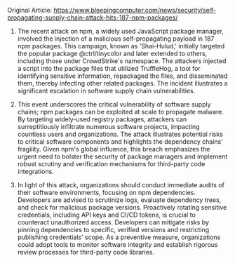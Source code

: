 Original Article: https://www.bleepingcomputer.com/news/security/self-propagating-supply-chain-attack-hits-187-npm-packages/

1) The recent attack on npm, a widely used JavaScript package manager, involved the injection of a malicious self-propagating payload in 187 npm packages. This campaign, known as 'Shai-Hulud,' initially targeted the popular package @ctrl/tinycolor and later extended to others, including those under CrowdStrike's namespace. The attackers injected a script into the package files that utilized TruffleHog, a tool for identifying sensitive information, repackaged the files, and disseminated them, thereby infecting other related packages. The incident illustrates a significant escalation in software supply chain vulnerabilities.

2) This event underscores the critical vulnerability of software supply chains; npm packages can be exploited at scale to propagate malware. By targeting widely-used registry packages, attackers can surreptitiously infiltrate numerous software projects, impacting countless users and organizations. The attack illustrates potential risks to critical software components and highlights the dependency chains' fragility. Given npm's global influence, this breach emphasizes the urgent need to bolster the security of package managers and implement robust scrutiny and verification mechanisms for third-party code integrations.

3) In light of this attack, organizations should conduct immediate audits of their software environments, focusing on npm dependencies. Developers are advised to scrutinize logs, evaluate dependency trees, and check for malicious package versions. Proactively rotating sensitive credentials, including API keys and CI/CD tokens, is crucial to counteract unauthorized access. Developers can mitigate risks by pinning dependencies to specific, verified versions and restricting publishing credentials' scope. As a preventive measure, organizations could adopt tools to monitor software integrity and establish rigorous review processes for third-party code libraries.